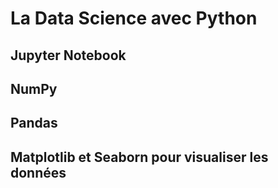 # La Data Science avec Python



## Jupyter Notebook

## NumPy

## Pandas

## Matplotlib et Seaborn pour visualiser les données